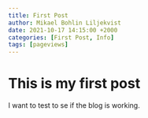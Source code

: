 ```yaml
---
title: First Post
author: Mikael Bohlin Liljekvist
date: 2021-10-17 14:15:00 +2000
categories: [First Post, Info]
tags: [pageviews]
---
```



# This is my first post
I want to test to se if the blog is working. 